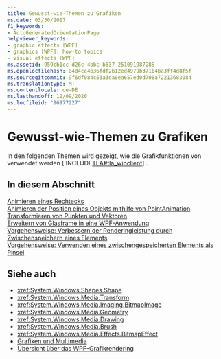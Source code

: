 ```yaml
---
title: Gewusst-wie-Themen zu Grafiken
ms.date: 03/30/2017
f1_keywords:
- AutoGeneratedOrientationPage
helpviewer_keywords:
- graphic effects [WPF]
- graphics [WPF], how-to topics
- visual effects [WPF]
ms.assetid: 959cb1cc-d26c-4bbc-b637-251091987288
ms.openlocfilehash: 84d4ce4b36fdf2b12ed4979b371b4ba3ff4d8f5f
ms.sourcegitcommit: 9f6df084c53a3da0ea657ed0d708a72213683084
ms.translationtype: MT
ms.contentlocale: de-DE
ms.lasthandoff: 12/09/2020
ms.locfileid: "96977227"
---
```

# <a name="graphics-how-to-topics"></a>Gewusst-wie-Themen zu Grafiken
In den folgenden Themen wird gezeigt, wie die Grafikfunktionen von verwendet werden [!INCLUDE[TLA#tla_winclient](../../../includes/tlasharptla-winclient-md.md)] .  
  
## <a name="in-this-section"></a>In diesem Abschnitt  
 [Animieren eines Rechtecks](how-to-animate-a-rectangle.md)  
 [Animieren der Position eines Objekts mithilfe von PointAnimation](how-to-animate-the-position-of-an-object-by-using-pointanimation.md)  
 [Transformieren von Punkten und Vektoren](how-to-transform-points-and-vectors.md)  
 [Erweitern von Glasframe in eine WPF-Anwendung](extend-glass-frame-into-a-wpf-application.md)  
 [Vorgehensweise: Verbessern der Renderingleistung durch Zwischenspeichern eines Elements](how-to-improve-rendering-performance-by-caching-an-element.md)  
 [Vorgehensweise: Verwenden eines zwischengespeicherten Elements als Pinsel](how-to-use-a-cached-element-as-a-brush.md)  
  
## <a name="see-also"></a>Siehe auch

- <xref:System.Windows.Shapes.Shape>
- <xref:System.Windows.Media.Transform>
- <xref:System.Windows.Media.Imaging.BitmapImage>
- <xref:System.Windows.Media.Geometry>
- <xref:System.Windows.Media.Drawing>
- <xref:System.Windows.Media.Brush>
- <xref:System.Windows.Media.Effects.BitmapEffect>
- [Grafiken und Multimedia](index.md)
- [Übersicht über das WPF-Grafikrendering](wpf-graphics-rendering-overview.md)
